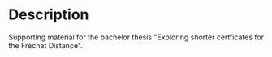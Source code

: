 # Description
Supporting material for the bachelor thesis "Exploring shorter certficates for the Fréchet Distance".
